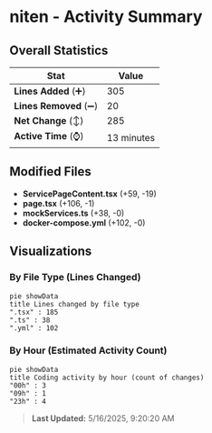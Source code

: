 # niten - Activity Summary 

## Overall Statistics

| Stat                   | Value                                                             |
| ---------------------- | ----------------------------------------------------------------- |
| **Lines Added** (➕)   | 305                                          |
| **Lines Removed** (➖) | 20                                        |
| **Net Change** (↕)    | 285                |
| **Active Time** (⌚)   | 13 minutes |


## Modified Files
- **ServicePageContent.tsx** (+59, -19)
- **page.tsx** (+106, -1)
- **mockServices.ts** (+38, -0)
- **docker-compose.yml** (+102, -0)

## Visualizations

### By File Type (Lines Changed)

```mermaid
pie showData
title Lines changed by file type
".tsx" : 185
".ts" : 38
".yml" : 102
```

### By Hour (Estimated Activity Count)

```mermaid
pie showData
title Coding activity by hour (count of changes)
"00h" : 3
"09h" : 1
"23h" : 4
```


> **Last Updated:** 5/16/2025, 9:20:20 AM